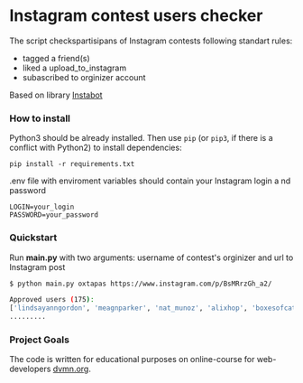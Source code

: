# Instagram contest users checker

The script checkspartisipans of Instagram contests following standart rules:
* tagged a friend(s)
* liked a upload_to_instagram
* subascribed to orginizer account

Based on library [Instabot](https://github.com/instagrambot/)


### How to install

Python3 should be already installed.
Then use `pip` (or `pip3`, if there is a conflict with Python2) to install dependencies:
```
pip install -r requirements.txt
```
.env file with enviroment variables should contain your Instagram login a nd password
```
LOGIN=your_login
PASSWORD=your_password
```


### Quickstart

Run **main.py** with two arguments: username of contest's orginizer and url to Instagram post

```bash
$ python main.py oxtapas https://www.instagram.com/p/BsMRrzGh_a2/

Approved users (175):
['lindsayanngordon', 'meagnparker', 'nat_munoz', 'alixhop', 'boxesofcatss', 'alexiariches', 'maebers', 'flybirdwin', 'alisa86', 'rainray_s', 'krysta_ahlers', 'turnerincalgary', 'itsmecourtneeeeey', 'yycfoodjunkie', 'allison418', 'idrankhere', 'nahaelia', 'hittingthesauceyyc', 'hugs.and.hearts', 'elysium_summers', 'jjjlllggg', 'krosenke', 'ldiggity_', 'mrs_sandiego_', 'marty_rudy_and_me', 'shelovesthedeal', 'k_wollny', 'nic_adair', 'whitroy', 'smorrison87', 'embagzz', 'loaf2go', 'shirls.l', 'rachellaurenxx', 'alozy', 'm_petrovi', 'pak_to_eating', 'winniesusu00', 'micocabrera', 'raylenealannah', 'codyscheibs', 'kimmikazzi', 'stephb_enroute', 'juliagangji', 'xteeyuu', 'robynpenelope', 'cathk808'
.........
```


### Project Goals

The code is written for educational purposes on online-course for web-developers [dvmn.org](https://dvmn.org/).
